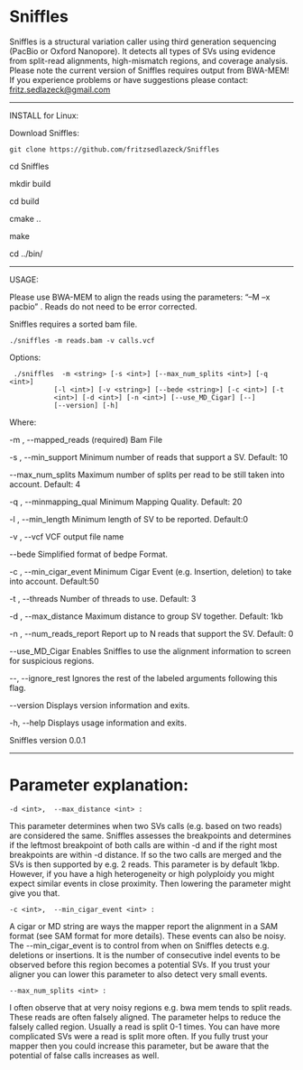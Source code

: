 # Sniffles
Sniffles is a structural variation caller using third generation sequencing (PacBio or Oxford Nanopore). It detects all types of SVs using evidence from split-read alignments, high-mismatch regions, and coverage analysis. Please note the current version of Sniffles requires output from BWA-MEM! If you experience problems or have suggestions please contact: fritz.sedlazeck@gmail.com

**************************************

INSTALL for Linux:

Download Sniffles:
```
git clone https://github.com/fritzsedlazeck/Sniffles
```

  cd Sniffles
  
  mkdir build
  
  cd build
  
  cmake ..
  
  make
 
  cd ../bin/
  
**************************************

USAGE:

Please use BWA-MEM to align the reads using the parameters: “–M  –x pacbio” . Reads do not need to be error corrected.

Sniffles requires a sorted bam file. 
 

```
./sniffles -m reads.bam -v calls.vcf
```

Options:

     ./sniffles  -m <string> [-s <int>] [--max_num_splits <int>] [-q <int>]
               [-l <int>] [-v <string>] [--bede <string>] [-c <int>] [-t
               <int>] [-d <int>] [-n <int>] [--use_MD_Cigar] [--]
               [--version] [-h]


Where: 

   -m <string>,  --mapped_reads <string>
     (required)  Bam File

   -s <int>,  --min_support <int>
     Minimum number of reads that support a SV. Default: 10

   --max_num_splits <int>
     Maximum number of splits per read to be still taken into account. 
     Default: 4

   -q <int>,  --minmapping_qual <int>
     Minimum Mapping Quality. Default: 20

   -l <int>,  --min_length <int>
     Minimum length of SV to be reported. Default:0

   -v <string>,  --vcf <string>
     VCF output file name

   --bede <string>
     Simplified format of bedpe Format.

   -c <int>,  --min_cigar_event <int>
     Minimum Cigar Event (e.g. Insertion, deletion) to take into account.
     Default:50 

   -t <int>,  --threads <int>
     Number of threads to use. Default: 3

   -d <int>,  --max_distance <int>
     Maximum distance to group SV together. Default: 1kb

   -n <int>,  --num_reads_report <int>
     Report up to N reads that support the SV. Default: 0

   --use_MD_Cigar
     Enables Sniffles to use the alignment information to screen for
     suspicious regions.

   --,  --ignore_rest
     Ignores the rest of the labeled arguments following this flag.

   --version
     Displays version information and exits.

   -h,  --help
     Displays usage information and exits.


   Sniffles version 0.0.1
   
   
   
   *****************************************************
   
   
# Parameter explanation:

   
   ```
   -d <int>,  --max_distance <int> :
   ```
   This parameter determines when two SVs calls (e.g. based on two reads) are considered the same. Sniffles assesses the breakpoints and determines if the leftmost breakpoint of both calls are within -d and if the right most breakpoints are within -d distance. If so the two calls are merged and the SVs is then supported by e.g. 2 reads. This parameter is by default 1kbp. However, if you have a high heterogeneity or high polyploidy you might expect similar events in close proximity. Then lowering the parameter might give you that. 
   ```
   -c <int>,  --min_cigar_event <int> :
   ```
   A cigar or MD string are ways the mapper report the alignment in a SAM format (see SAM format for more details). These events can also be noisy. The --min_cigar_event is to control from when on Sniffles detects e.g. deletions or insertions. It is the number of consecutive indel events to be observed before this region becomes a potential SVs. If you trust your aligner you can lower this parameter to also detect very small events. 
  
  ```
 --max_num_splits <int> :
 ```
 I often observe that at very noisy regions e.g. bwa mem tends to split reads. These reads are often falsely aligned. The parameter helps to reduce the falsely called region. Usually a read is split 0-1 times. You can have more complicated SVs were a  read is split more often. If you fully trust your mapper then you could increase this parameter, but be aware that the potential of false calls increases as well.


